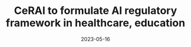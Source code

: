 ---
title: "CeRAI to formulate AI regulatory framework in healthcare, education"
date: 2023-05-16
link: "https://www.newindianexpress.com/states/tamil-nadu/2023/may/16/cerai-to-formulate-ai-regulatory-framework-in-healthcare-education-2575524.html"
publisher: "The New Indian Express"
draft: false
---